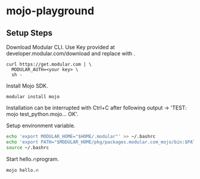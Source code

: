 # mojo-playground

## Setup Steps

Download Modular CLI. Use Key provided at developer.modular.com/download and replace with <your key>.

```
curl https://get.modular.com | \
  MODULAR_AUTH=<your key> \
  sh -
```

Install Mojo SDK.

```
modular install mojo
```

Installation can be interrupted with Ctrl+C after following output -> 'TEST: mojo test_python.mojo... OK'.

Setup environment variable.

```bash
echo 'export MODULAR_HOME="$HOME/.modular"' >> ~/.bashrc
echo 'export PATH="$MODULAR_HOME/pkg/packages.modular.com_mojo/bin:$PATH"' >> ~/.bashrc
source ~/.bashrc
```

Start hello.🔥program.

```bash
mojo hello.🔥
```

